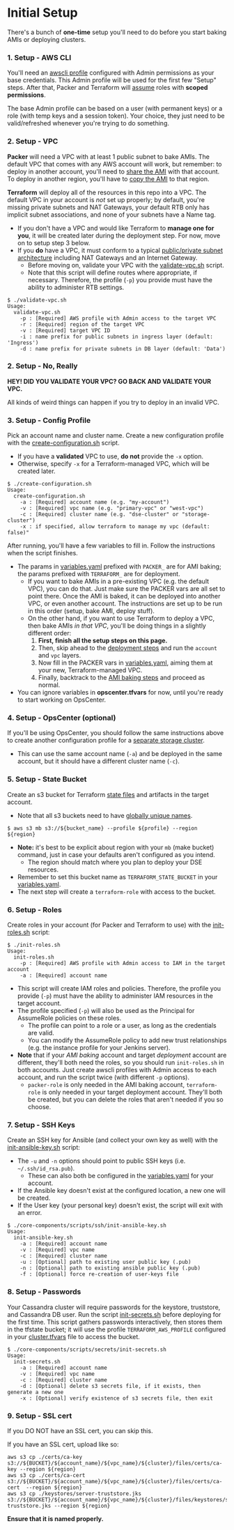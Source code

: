 # Initial Setup

There's a bunch of **one-time** setup you'll need to do before you start baking AMIs or deploying clusters.

### 1. Setup - AWS CLI

You'll need an [awscli profile](https://docs.aws.amazon.com/cli/latest/userguide/cli-chap-configure.html) configured with
Admin permissions as your base credentials.  This Admin profile will be used for the first few "Setup" steps.  After that,
Packer and Terraform will [assume](https://docs.aws.amazon.com/IAM/latest/UserGuide/id_roles_use_permissions-to-switch.html)
roles with **scoped permissions**.

The base Admin profile can be based on a user (with permanent keys) or a role (with temp keys and a session token).  Your
choice, they just need to be valid/refreshed whenever you're trying to do something.

### 2. Setup - VPC

**Packer** will need a VPC with at least 1 public subnet to bake AMIs.  The default VPC that comes with any AWS account
will work, but remember:  to deploy in another account, you'll need to [share the AMI](https://packer.io/docs/builders/amazon-ebs.html#ami_users)
with that account.  To deploy in another region, you'll have to [copy the AMI](https://packer.io/docs/builders/amazon-ebs.html#ami_regions)
to that region.

**Terraform** will deploy all of the resources in this repo into a VPC.  The default VPC in your account is _not_ set up
properly; by default, you're missing private subnets and NAT Gateways, your default RTB only has implicit subnet associations,
and none of your subnets have a Name tag.
* If you don't have a VPC and would like Terraform to **manage one for you**, it will be created later during the deployment
  step.  For now, move on to setup step 3 below.
* If you **do** have a VPC, it must conform to a typical
[public/private subnet architecture](https://docs.aws.amazon.com/vpc/latest/userguide/VPC_Scenario2.html)
including NAT Gateways and an Internet Gateway.
  * Before moving on, validate your VPC with the [validate-vpc.sh](../validate-vpc.sh) script.
  * Note that this script will define routes where appropriate, if necessary.  Therefore, the profile (`-p`) you provide
    must have the ability to administer RTB settings.
```
$ ./validate-vpc.sh
Usage:
  validate-vpc.sh
    -p : [Required] AWS profile with Admin access to the target VPC
    -r : [Required] region of the target VPC
    -v : [Required] target VPC ID
    -i : name prefix for public subnets in ingress layer (default: 'Ingress')
    -d : name prefix for private subnets in DB layer (default: 'Data')
```

### 2. Setup - No, Really

**HEY!  DID YOU VALIDATE YOUR VPC?  GO BACK AND VALIDATE YOUR VPC.**

All kinds of weird things can happen if you try to deploy in an invalid VPC.

### 3. Setup - Config Profile

Pick an account name and cluster name.  Create a new configuration profile with the [create-configuration.sh](../create-configuration.sh)
script.
* If you have a **validated** VPC to use, **do not** provide the `-x` option.
* Otherwise, specify `-x` for a Terraform-managed VPC, which will be created later.
```
$ ./create-configuration.sh
Usage:
  create-configuration.sh
    -a : [Required] account name (e.g. "my-account")
    -v : [Required] vpc name (e.g. "primary-vpc" or "west-vpc")
    -c : [Required] cluster name (e.g. "dse-cluster" or "storage-cluster")
    -x : if specified, allow terraform to manage my vpc (default: false)"
```
After running, you'll have a few variables to fill in.  Follow the instructions when the script finishes.
* The params in [variables.yaml](../configurations/default-account/variables.yaml) prefixed with `PACKER_` are for AMI
  baking; the params prefixed with `TERRAFORM_` are for deployment.
  * If you want to bake AMIs in a pre-existing VPC (e.g. the default VPC), you can do that.  Just make sure the PACKER
    vars are all set to point there.  Once the AMI is baked, it can be deployed into another VPC, or even another account.
    The instructions are set up to be run in this order (setup, bake AMI, deploy stuff).
  * On the other hand, if you want to use Terraform to deploy a VPC, then bake AMIs _in that VPC_, you'll be doing things
    in a slightly different order:
    1. **First, finish all the setup steps on this page.**
    2. Then, skip ahead to the [deployment steps](3.TERRAFORM.md) and run the `account` and `vpc` layers.
    3. Now fill in the PACKER vars in [variables.yaml](../configurations/default-account/variables.yaml), aiming them at
       your new, Terraform-managed VPC.
    4. Finally, backtrack to the [AMI baking steps](2.PACKER.md) and proceed as normal.
* You can ignore variables in **opscenter.tfvars** for now, until you're ready to start working on OpsCenter.

### 4. Setup - OpsCenter (optional)

If you'll be using OpsCenter, you should follow the same instructions above to create another configuration profile for a
[separate storage cluster](https://docs.datastax.com/en/opscenter/6.5/opsc/configure/opscStoringCollectionDataDifferentCluster_t.html).
* This can use the same account name (`-a`) and be deployed in the same account, but it should have a different cluster name (`-c`).

### 5. Setup - State Bucket

Create an s3 bucket for Terraform [state files](https://www.terraform.io/docs/state/remote.html) and artifacts in the
target account.
* Note that all s3 buckets need to have [globally unique names](https://docs.aws.amazon.com/AmazonS3/latest/dev/UsingBucket.html).
```
$ aws s3 mb s3://${bucket_name} --profile ${profile} --region ${region}
```
* **Note:** it's best to be explicit about region with your `mb` (make bucket) command, just in case your defaults aren't
configured as you intend.
  * The region should match where you plan to deploy your DSE resources.
* Remember to set this bucket name as `TERRAFORM_STATE_BUCKET` in your [variables.yaml](../configurations/default-account/variables.yaml).
* The next step will create a `terraform-role` with access to the bucket.

### 6. Setup - Roles

Create roles in your account (for Packer and Terraform to use) with the [init-roles.sh](../init-roles.sh) script:
```
$ ./init-roles.sh
Usage:
  init-roles.sh
    -p : [Required] AWS profile with Admin access to IAM in the target account
    -a : [Required] account name
```
* This script will create IAM roles and policies.  Therefore, the profile you provide (`-p`) must have the ability to
  administer IAM resources in the target account.
* The profile specified (`-p`) will also be used as the Principal for AssumeRole policies on these roles.
  * The profile can point to a role or a user, as long as the credentials are valid.
  * You can modify the AssumeRole policy to add new trust relationships (e.g. the instance profile for your Jenkins server).
* **Note** that if your _AMI baking_ account and target _deployment_ account are different, they'll both need the roles,
  so you should run `init-roles.sh` in both accounts.  Just create awscli profiles with Admin access to each account, and
  run the script twice (with different `-p` options).
  * `packer-role` is only needed in the AMI baking account, `terraform-role` is only needed in your target deployment
    account.  They'll both be created, but you can delete the roles that aren't needed if you so choose.

### 7. Setup - SSH Keys

Create an SSH key for Ansible (and collect your own key as well) with the [init-ansible-key.sh](../core-components/scripts/ssh/init-ansible-key.sh)
script:
* The `-u` and `-n` options should point to public SSH keys (i.e. `~/.ssh/id_rsa.pub`).
  * These can also both be configured in the [variables.yaml](../configurations/default-account/variables.yaml) for your
    account.
* If the Ansible key doesn't exist at the configured location, a new one will be created.
* If the User key (your personal key) doesn't exist, the script will exit with an error.
```
$ ./core-components/scripts/ssh/init-ansible-key.sh
Usage:
  init-ansible-key.sh
    -a : [Required] account name
    -v : [Required] vpc name
    -c : [Required] cluster name
    -u : [Optional] path to existing user public key (.pub)
    -n : [Optional] path to existing ansible public key (.pub)
    -f : [Optional] force re-creation of user-keys file
```

### 8. Setup - Passwords

Your Cassandra cluster will require passwords for the keystore, truststore, and  Cassandra DB user.  Run the script
[init-secrets.sh](../core-components/scripts/secrets/init-secrets.sh) before deploying for the first time.  This script
gathers passwords interactively, then stores them in the tfstate bucket; it will use the profile `TERRAFORM_AWS_PROFILE`
configured in your [cluster.tfvars](../configuration/default-account/default-cluster/cluster.tfvars) file to access the
bucket.
```
$ ./core-components/scripts/secrets/init-secrets.sh
Usage:
  init-secrets.sh
    -a : [Required] account name
    -v : [Required] vpc name
    -c : [Required] cluster name
    -d : [Optional] delete s3 secrets file, if it exists, then generate a new one
    -x : [Optional] verify existence of s3 secrets file, then exit
```

### 9. Setup - SSL cert

If you DO NOT have an SSL cert, you can skip this.

If you have an SSL cert, upload like so:
```
aws s3 cp ./certs/ca-key s3://${BUCKET}/${account_name}/${vpc_name}/${cluster}/files/certs/ca-key --region ${region}
aws s3 cp ./certs/ca-cert s3://${BUCKET}/${account_name}/${vpc_name}/${cluster}/files/certs/ca-cert  --region ${region}
aws s3 cp ./keystores/server-truststore.jks s3://${BUCKET}/${account_name}/${vpc_name}/${cluster}/files/keystores/server-truststore.jks --region ${region}
```
**Ensure that it is named properly.**
